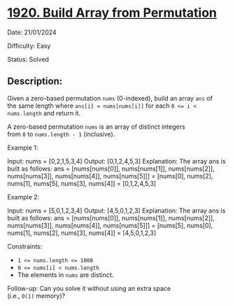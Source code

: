 # [1920\. Build Array from Permutation](https://leetcode.com/problems/build-array-from-permutation/)

Date: 21/01/2024

Difficulty: Easy

Status: Solved

## Description:

Given a zero-based permutation `nums` (0-indexed), build an array `ans` of the same length where `ans[i] = nums[nums[i]]` for each `0 <= i < nums.length` and return it.

A zero-based permutation `nums` is an array of distinct integers from `0` to `nums.length - 1` (inclusive).

Example 1:

Input: nums = [0,2,1,5,3,4]
Output: [0,1,2,4,5,3] Explanation: The array ans is built as follows:
ans = [nums[nums[0]], nums[nums[1]], nums[nums[2]], nums[nums[3]], nums[nums[4]], nums[nums[5]]]
    = [nums[0], nums[2], nums[1], nums[5], nums[3], nums[4]]
    = [0,1,2,4,5,3]

Example 2:

Input: nums = [5,0,1,2,3,4]
Output: [4,5,0,1,2,3]
Explanation: The array ans is built as follows:
ans = [nums[nums[0]], nums[nums[1]], nums[nums[2]], nums[nums[3]], nums[nums[4]], nums[nums[5]]]
    = [nums[5], nums[0], nums[1], nums[2], nums[3], nums[4]]
    = [4,5,0,1,2,3]

Constraints:

-   `1 <= nums.length <= 1000`
-   `0 <= nums[i] < nums.length`
-   The elements in `nums` are distinct.

Follow-up: Can you solve it without using an extra space (i.e., `O(1)` memory)?